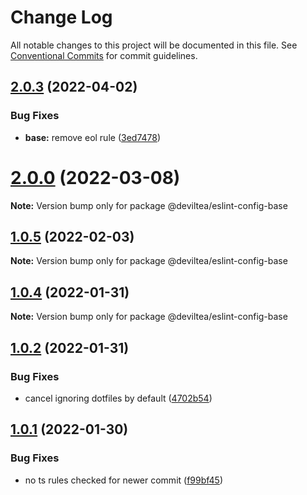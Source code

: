 # Change Log

All notable changes to this project will be documented in this file.
See [Conventional Commits](https://conventionalcommits.org) for commit guidelines.

## [2.0.3](https://github.com/DevilTea/eslint-config/compare/v2.0.2...v2.0.3) (2022-04-02)


### Bug Fixes

* **base:** remove eol rule ([3ed7478](https://github.com/DevilTea/eslint-config/commit/3ed74789b6f30753cd466d52f3e9ee2c2f8ce4ad))





# [2.0.0](https://github.com/DevilTea/eslint-config/compare/v1.0.5...v2.0.0) (2022-03-08)

**Note:** Version bump only for package @deviltea/eslint-config-base





## [1.0.5](https://github.com/DevilTea/eslint-config/compare/v1.0.4...v1.0.5) (2022-02-03)

**Note:** Version bump only for package @deviltea/eslint-config-base





## [1.0.4](https://github.com/DevilTea/eslint-config/compare/v1.0.3...v1.0.4) (2022-01-31)

**Note:** Version bump only for package @deviltea/eslint-config-base





## [1.0.2](https://github.com/DevilTea/eslint-config/compare/v1.0.1...v1.0.2) (2022-01-31)


### Bug Fixes

* cancel ignoring dotfiles by default ([4702b54](https://github.com/DevilTea/eslint-config/commit/4702b547b1e9a6d62e13592b0e937e66810e5a43))





## [1.0.1](https://github.com/DevilTea/eslint-config/compare/v1.0.0...v1.0.1) (2022-01-30)


### Bug Fixes

* no ts rules checked for newer commit ([f99bf45](https://github.com/DevilTea/eslint-config/commit/f99bf45bd83e729ed58256fed303a3857e9d87f3))
